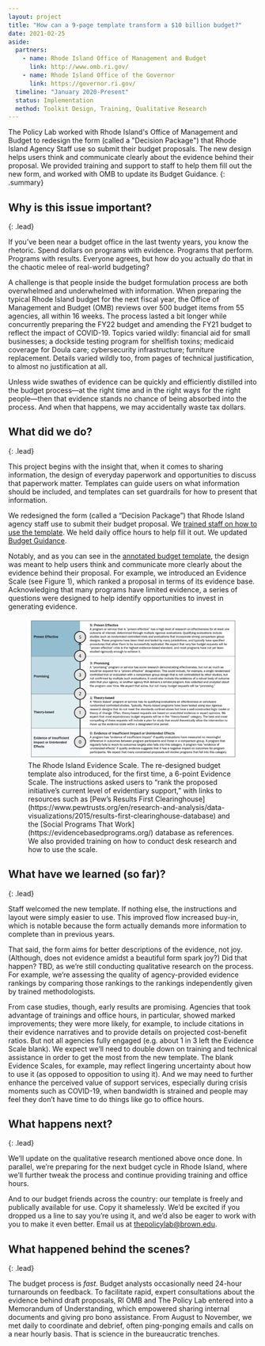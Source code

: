```yaml
---
layout: project
title: "How can a 9-page template transform a $10 billion budget?"
date: 2021-02-25
aside:
  partners:
    - name: Rhode Island Office of Management and Budget
      link: http://www.omb.ri.gov/
    - name: Rhode Island Office of the Governor
      link: https://governor.ri.gov/
  timeline: "January 2020-Present"
  status: Implementation
  method: Toolkit Design, Training, Qualitative Research
---
```


The Policy Lab worked with Rhode Island's Office of Management and Budget to redesign the form (called a "Decision Package") that Rhode Island Agency Staff use so submit their budget proposals. The new design helps users think and communicate clearly about the evidence behind their proposal. We provided training and support to staff to help them fill out the new form, and worked with OMB to update its Budget Guidance.
{: .summary}

## Why is this issue important?
{: .lead}

If you’ve been near a budget office in the last twenty years, you know the rhetoric. Spend dollars on programs with evidence. Programs that perform. Programs with results. Everyone agrees, but how do you actually do that in the chaotic melee of real-world budgeting?

A challenge is that people inside the budget formulation process are both overwhelmed and underwhelmed with information. When preparing the typical Rhode Island budget for the next fiscal year, the Office of Management and Budget (OMB) reviews over 500 budget items from 55 agencies, all within 16 weeks. The process lasted a bit longer while concurrently preparing the FY22 budget and amending the FY21 budget to reflect the impact of COVID-19. Topics varied wildly: financial aid for small businesses; a dockside testing program for shellfish toxins; medicaid coverage for Doula care; cybersecurity infrastructure;  furniture replacement. Details varied wildly too, from pages of technical justification, to almost no justification at all.

Unless wide swathes of evidence can be quickly and efficiently distilled into the budget process—at the right time and in the right ways for the right people—then that evidence stands no chance of being absorbed into the process. And when that happens, we may accidentally waste tax dollars.

## What did we do?
{: .lead}

This project begins with the insight that, when it comes to sharing information, the design of everyday paperwork and opportunities to discuss that paperwork matter. Templates can guide users on what information should be included, and templates can set guardrails for how to present that information.  

We redesigned the form (called a “Decision Package”) that Rhode Island agency staff use to submit their budget proposal. We [trained staff on how to use the template](https://www.youtube.com/watch?v=e0ZchNw3fXg&feature=youtu.be). We held daily office hours to help fill it out. We updated [Budget Guidance](http://www.omb.ri.gov/budget/instructions/decision-package-training/).

Notably, and as you can see in the [annotated budget template](http://www.omb.ri.gov/budget/instructions/decision-package-training/), the design was meant to help users think and communicate more clearly about the evidence behind their proposal. For example, we introduced an Evidence Scale (see Figure 1), which ranked a proposal in terms of its evidence base. Acknowledging that many programs have limited evidence, a series of questions were designed to help identify opportunities to invest in generating evidence.

<figure>
  <img class="img--rwd" src="/assets/img/projects/2021-02-25-rhodeisland-evidence-scale.png" alt="Rhode Island's 6-point Evidence Scale">
  <figcaption>The Rhode Island Evidence Scale. The re-designed budget template also introduced, for the first time, a 6-point Evidence Scale. The instructions asked users to “rank the proposed initiative’s current level of evidentiary support,” with links to resources such as [Pew’s Results First Clearinghouse](https://www.pewtrusts.org/en/research-and-analysis/data-visualizations/2015/results-first-clearinghouse-database) and the [Social Programs That Work](https://evidencebasedprograms.org/) database as references. We also provided training on how to conduct desk research and how to use the scale.</figcaption>
</figure>

## What have we learned (so far)?
{: .lead}

Staff welcomed the new template. If nothing else, the instructions and layout were simply easier to use. This improved flow increased buy-in, which is notable because the form actually demands more information to complete than in previous years.

That said, the form aims for better descriptions of the evidence, not joy. (Although, does not evidence amidst a beautiful form spark joy?) Did that happen? TBD, as we’re still conducting qualitative research on the process. For example, we’re assessing the quality of agency-provided evidence rankings by comparing those rankings to the rankings independently given by trained methodologists.

From case studies, though, early results are promising. Agencies that took advantage of trainings and office hours, in particular, showed marked improvements; they were more likely, for example, to include citations in their evidence narratives and to provide details on projected cost-benefit ratios. But not all agencies fully engaged (e.g. about 1 in 3  left  the Evidence Scale blank). We expect we’ll need to double down on training and technical assistance in order to get the most from the new template. The blank Evidence Scales, for example, may reflect lingering uncertainty about how to use it (as opposed to opposition to using it). And we may need to further enhance the perceived value of support services, especially during crisis moments such as COVID-19, when bandwidth is strained and people may feel they don’t have time to do things like go to office hours.   

## What happens next?
{: .lead}

We’ll update on the qualitative research mentioned above once done. In parallel, we’re preparing for the next budget cycle in Rhode Island, where we’ll further tweak the process and continue providing training and office hours.  

And to our budget friends across the country: our template is freely and publically available for use. Copy it shamelessly. We’d be excited if you dropped us a line to say you’re using it, and we’d also be eager to work with you to make it even better. Email us at [thepolicylab@brown.edu](mailto:thepolicylab@brown.edu).

## What happened behind the scenes?
{: .lead}

The budget process is *fast*. Budget analysts occasionally need 24-hour turnarounds on feedback. To facilitate rapid, expert consultations about the evidence behind draft proposals, RI OMB and The Policy Lab entered into a Memorandum of Understanding, which empowered sharing internal documents and giving pro bono assistance. From August to November, we met daily to coordinate and debrief, often ping-ponging emails and calls on a near hourly basis. That is science in the bureaucratic trenches.  
